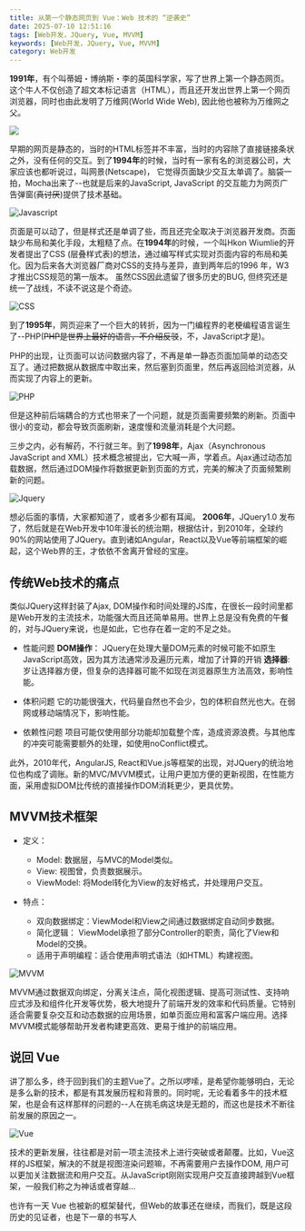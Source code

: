 ```yaml
---
title: 从第一个静态网页到 Vue：Web 技术的 “逆袭史”
date: 2025-07-10 12:51:16
tags: [Web开发，JQuery, Vue, MVVM]
keywords: [Web开发，JQuery, Vue, MVVM]
category: Web开发
---
```


**1991年**，有个叫蒂姆・博纳斯・李的英国科学家，写了世界上第一个静态网页。这个牛人不仅创造了超文本标记语言（HTML），而且还开发出世界上第一个网页浏览器，同时也由此发明了万维网(World Wide Web), 因此他也被称为万维网之父。

![](../imgs/web-history/TIM.png)

早期的网页是静态的，当时的HTML标签并不丰富，当时的内容除了直接链接条状之外，没有任何的交互。到了**1994年**的时候，当时有一家有名的浏览器公司，大家应该也都听说过，叫网景(Netscape)， 它觉得页面缺少交互太单调了。脑袋一拍，Mocha出来了--也就是后来的JavaScript, JavaScript 的交互能力为网页广告弹窗(~~真讨厌~~)提供了技术基础。

![Javascript](../imgs/web-history/Javascript.png)

页面是可以动了，但是样式还是单调了些，而且还完全取决于浏览器开发商。页面缺少布局和美化手段，太粗糙了点。在**1994年**的时候，一个叫Hkon Wiumlie的开发者提出了CSS (层叠样式表)的想法，通过编写样式实现对页面内容的布局和美化。因为后来各大浏览器厂商对CSS的支持与差异，直到两年后的1996 年，W3才推出CSS规范的第一版本。 虽然CSS因此遗留了很多历史的BUG, 但终究还是统一了战线，不读不说这是个奇迹。

![CSS](../imgs/web-history/CSS.png)

到了**1995年**，网页迎来了一个巨大的转折，因为一门编程界的老梗编程语言诞生了--PHP(~~PHP是世界上最好的语言，不介绍反驳~~，不，JavaScript才是)。

PHP的出现，让页面可以访问数据内容了，不再是单一静态页面加简单的动态交互了。通过把数据从数据库中取出来，然后塞到页面里，然后再返回给浏览器，从而实现了内容上的更新。

![PHP](../imgs/web-history/PHP.png)

但是这种前后端耦合的方式也带来了一个问题，就是页面需要频繁的刷新。页面中很小的变动，都会导致页面刷新，速度慢和流量消耗是个大问题。

三步之内，必有解药，不行就三年。到了**1998年**，Ajax（Asynchronous JavaScript and XML）技术概念被提出，它大喊一声，学着点。Ajax通过动态加载数据，然后通过DOM操作将数据更新到页面的方式，完美的解决了页面频繁刷新的问题。

![Jquery](../imgs/web-history/Jquery.png)

想必后面的事情，大家都知道了，或者多少都有耳闻。 **2006年**，JQuery1.0 发布了，然后就是在Web开发中10年漫长的统治期，根据估计，到2010年，全球约90%的网站使用了JQuery。直到诸如Angular，React以及Vue等前端框架的崛起，这个Web界的王，才依依不舍离开曾经的宝座。

## 传统Web技术的痛点

类似JQuery这样封装了Ajax, DOM操作和时间处理的JS库，在很长一段时间里都是Web开发的主流技术，功能强大而且还简单易用。世界上总是没有免费的午餐的，对与JQuery来说，也是如此，它也存在着一定的不足之处。

  - 性能问题
    **DOM操作**： JQuery在处理大量DOM元素的时候可能不如原生JavaScript高效，因为其方法通常涉及遍历元素，增加了计算的开销
    **选择器**: 岁让选择器方便，但复杂的选择器可能不如现在浏览器原生方法高效，影响性能。

  - 体积问题
    它的功能很强大，代码量自然也不会少，包的体积自然光也大。在弱网或移动端情况下，影响性能。

  - 依赖性问题
   项目可能仅使用部分功能却加载整个库，造成资源浪费。与其他库的冲突可能需要额外的处理，如使用noConflict模式。

此外，2010年代，AngularJS, React和Vue.js等框架的出现，对JQuery的统治地位也构成了调账。新的MVC/MVVM模式，让用户更加方便的更新视图，在性能方面，采用虚拟DOM比传统的直接操作DOM消耗更少，更具优势。

## MVVM技术框架

- 定义：
  - Model: 数据层，与MVC的Model类似。
  - View: 视图曾，负责数据展示。
  - ViewModel: 将Model转化为View的友好格式，并处理用户交互。

- 特点：
  - 双向数据绑定：ViewModel和View之间通过数据绑定自动同步数据。
  - 简化逻辑： ViewModel承担了部分Controller的职责，简化了View和Model的交换。
  - 适用于声明编程：适合使用声明式语法（如HTML）构建视图。

![MVVM](../imgs/web-history/mvvm.jpg)

MVVM通过数据双向绑定，分离关注点，简化视图逻辑、提高可测试性、支持响应式涉及和组件化开发等优势，极大地提升了前端开发的效率和代码质量。它特别适合需要复杂交互和动态数据的应用场景，如单页面应用和富客户端应用。选择MVVM模式能够帮助开发者构建更高效、更易于维护的前端应用。

## 说回 Vue


讲了那么多，终于回到我们的主题Vue了。之所以啰嗦，是希望你能够明白，无论是多么新的技术，都是有其发展历程和背景的。同时呢，无论看着多牛的技术框架，也是会有这样那样的问题的--人在挑毛病这块是无题的，而这也是技术不断往前发展的原因之一。

![Vue](../imgs/web-history/Vue.png)

技术的更新发展，往往都是对前一项主流技术上进行突破或者颠覆。比如，Vue这样的JS框架，解决的不就是视图渲染问题嘛，不再需要用户去操作DOM, 用户可以更加关注数据流和用户交互。从JavaScript刚刚实现用户交互直接跨越到Vue框架，一般我们称之为神话或者穿越...

也许有一天 Vue 也被新的框架替代，但Web的故事还在继续，而我们，既是这段历史的见证者，也是下一章的书写人
